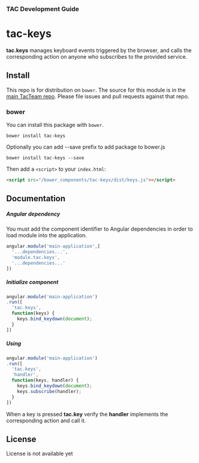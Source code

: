### TAC Development Guide

# tac-keys

**tac.keys** manages keyboard events triggered by the browser, and calls the corresponding action on anyone who subscribes to the provided service.

## Install

This repo is for distribution on `bower`. The source for this module is in the
[main TacTeam repo](https://github.com/tacteam/keys).
Please file issues and pull requests against that repo.

### bower

You can install this package with `bower`.

```shell
bower install tac-keys
```

Optionally you can add --save prefix to add package to bower.js

```shell
bower install tac-keys --save
```

Then add a `<script>` to your `index.html`:

```html
<script src="/bower_components/tac-keys/dist/keys.js"></script>
```

## Documentation

##### Angular dependency

You must add the component identifier to Angular dependencies in order to load module into the application.

```js
angular.module('main-application',[
  '...dependencies...',
  'module.tac.keys',
  '...dependencies...'
])
```

##### Initialize component

```js
angular.module('main-application')
.run([
  'tac.keys',
  function(keys) {
    keys.bind_keydown(document);
  }
])
```

##### Using

```js
angular.module('main-application')
.run([
  'tac.keys',
  'handler',
  function(keys, handler) {
    keys.bind_keydown(document);
    keys.subscribe(handler);
  }
])
```

When a key is pressed **tac.key** verify the **handler** implements the corresponding action and call it. 

## License

License is not available yet
